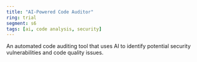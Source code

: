 ```yaml
---
title: "AI-Powered Code Auditor"
ring: trial
segment: s6
tags: [ai, code analysis, security]
---
```


An automated code auditing tool that uses AI to identify potential security vulnerabilities and code quality issues.
